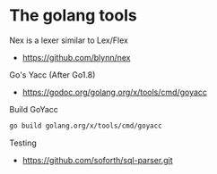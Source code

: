 # The golang tools

Nex is a lexer similar to Lex/Flex
+ https://github.com/blynn/nex

Go's Yacc (After Go1.8)
+ https://godoc.org/golang.org/x/tools/cmd/goyacc

Build GoYacc
```bash
go build golang.org/x/tools/cmd/goyacc
```

Testing
+ https://github.com/soforth/sql-parser.git

